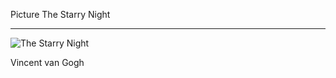 Picture The Starry Night

---

![The Starry Night](https://www.vangoghgallery.com/img/starry_night_full.jpg)

Vincent van Gogh
